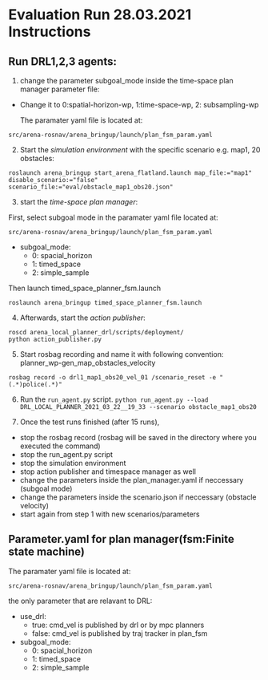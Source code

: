 # Evaluation Run 28.03.2021 Instructions
## Run DRL1,2,3 agents:
1. change the parameter subgoal_mode inside the time-space plan manager parameter file:
- Change it to 0:spatial-horizon-wp, 1:time-space-wp, 2: subsampling-wp
  
    The paramater yaml file is located at:
```
src/arena-rosnav/arena_bringup/launch/plan_fsm_param.yaml
```


2. Start the *simulation environment* with the specific scenario e.g. map1, 20 obstacles:
```
roslaunch arena_bringup start_arena_flatland.launch map_file:="map1"  disable_scenario:="false" scenario_file:="eval/obstacle_map1_obs20.json"
```

3. start the *time-space plan manager*:

First, select subgoal mode in the paramater yaml file located at:
```
src/arena-rosnav/arena_bringup/launch/plan_fsm_param.yaml
```
* subgoal_mode:
  * 0:  spacial_horizon
  * 1:  timed_space
  * 2:  simple_sample

Then launch timed_space_planner_fsm.launch
```
roslaunch arena_bringup timed_space_planner_fsm.launch
```

4. Afterwards, start the *action publisher*:
```
roscd arena_local_planner_drl/scripts/deployment/
python action_publisher.py
```
5. Start rosbag recording and name it with following convention: planner_wp-gen_map_obstacles_velocity
```
rosbag record -o drl1_map1_obs20_vel_01 /scenario_reset -e "(.*)police(.*)"
```
6. Run the ```run_agent.py``` script.
```python run_agent.py --load DRL_LOCAL_PLANNER_2021_03_22__19_33 --scenario obstacle_map1_obs20```

7. Once the test runs finished (after 15 runs), 
- stop the rosbag record (rosbag will be saved in the directory where you executed the command)
- stop the run_agent.py script 
- stop the simulation environment
- stop action publisher and timespace manager as well
- change the parameters inside the plan_manager.yaml if neccessary (subgoal mode)
- change the parameters inside the scenario.json if neccessary (obstacle velocity)
- start again from step 1 with new scenarios/parameters


## Parameter.yaml for plan manager(fsm:Finite state machine) 
The paramater yaml file is located at:
```
src/arena-rosnav/arena_bringup/launch/plan_fsm_param.yaml
```

the only parameter that are relavant to DRL:
* use_drl:
  *  true:  cmd_vel is published by drl or by mpc planners
  *  false: cmd_vel is published by traj tracker in plan_fsm
* subgoal_mode:
  * 0:  spacial_horizon
  * 1:  timed_space
  * 2:  simple_sample
